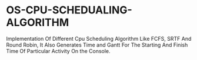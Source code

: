# OS-CPU-SCHEDUALING-ALGORITHM
Implementation Of Different Cpu Scheduling Algorithm Like FCFS, SRTF And Round Robin, It Also Generates Time and Gantt For The Starting And Finish Time Of Particular Activity On the Console.
